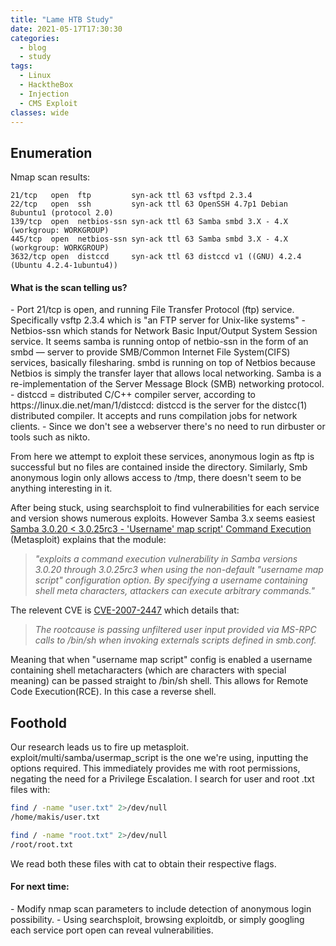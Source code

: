 ```yaml
---
title: "Lame HTB Study"
date: 2021-05-17T17:30:30
categories:
  - blog
  - study
tags:
  - Linux
  - HacktheBox
  - Injection
  - CMS Exploit
classes: wide
---
```

<h2> Enumeration</h2>
Nmap scan results:

```
21/tcp   open  ftp         syn-ack ttl 63 vsftpd 2.3.4
22/tcp   open  ssh         syn-ack ttl 63 OpenSSH 4.7p1 Debian 8ubuntu1 (protocol 2.0)
139/tcp  open  netbios-ssn syn-ack ttl 63 Samba smbd 3.X - 4.X (workgroup: WORKGROUP)
445/tcp  open  netbios-ssn syn-ack ttl 63 Samba smbd 3.X - 4.X (workgroup: WORKGROUP)
3632/tcp open  distccd     syn-ack ttl 63 distccd v1 ((GNU) 4.2.4 (Ubuntu 4.2.4-1ubuntu4))
```
<h4>What is the scan telling us?</h4>
- Port 21/tcp is open, and running File Transfer Protocol (ftp) service. Specifically vsftp 2.3.4 which is "an FTP server for Unix-like systems"
- Netbios-ssn which stands for Network Basic Input/Output System Session service. It seems samba is running ontop of netbio-ssn in the form of an smbd — server to provide SMB/Common Internet File System(CIFS) services, basically filesharing. smbd is running on top of Netbios because Netbios is simply the transfer layer that allows local networking. Samba is a re-implementation of the Server Message Block (SMB) networking protocol.
- distccd = distributed C/C++ compiler server, according to https://linux.die.net/man/1/distccd: distccd is the server for the distcc(1) distributed compiler. It accepts and runs compilation jobs for network clients.  
- Since we don't see a webserver there's no need to run dirbuster or tools such as nikto. 

From here we attempt to exploit these services, anonymous login as ftp is successful but no files are contained inside the directory.
Similarly, Smb anonymous login only allows access to /tmp, there doesn't seem to be anything interesting in it.

After being stuck, using searchsploit to find vulnerabilities for each service and version shows numerous exploits. However Samba 3.x seems easiest [Samba 3.0.20 < 3.0.25rc3 - 'Username' map script' Command Execution](https://www.rapid7.com/db/modules/exploit/multi/samba/usermap_script/) (Metasploit) explains that the module:
> *"exploits a command execution vulnerability in Samba versions 3.0.20 through 3.0.25rc3 when using the non-default "username map script" configuration option. By specifying a username containing shell meta characters, attackers can execute arbitrary commands."*

The relevent CVE is [CVE-2007-2447](https://www.samba.org/samba/security/CVE-2007-2447.html) which details that:
> *The rootcause is passing unfiltered user input provided via MS-RPC calls to /bin/sh when invoking externals scripts defined in smb.conf.*

Meaning that when "username map script" config is enabled a username containing shell metacharacters (which are characters with special meaning) can be passed straight to /bin/sh shell. This allows for Remote Code Execution(RCE). In this case a reverse shell.

<h2>Foothold</h2>
Our research leads us to fire up metasploit.
exploit/multi/samba/usermap_script is the one we're using, inputting the options required. This immediately provides me with root permissions, negating the need for a Privilege Escalation. I search for user and root .txt files with:

```bash
find / -name "user.txt" 2>/dev/null
/home/makis/user.txt
```

```bash
find / -name "root.txt" 2>/dev/null
/root/root.txt
```
We read both these files with cat to obtain their respective flags. 

<h4>For next time:</h4>
- Modify nmap scan parameters to include detection of anonymous login possibility.
- Using searchsploit, browsing exploitdb, or simply googling each service port open can reveal vulnerabilities.  

